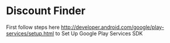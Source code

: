 Discount Finder
==============
First follow steps here http://developer.android.com/google/play-services/setup.html to Set Up Google Play Services SDK